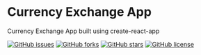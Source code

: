 # Currency Exchange App

Currency Exchange App built using create-react-app

<a href="https://github.com/isakbet/currency-exchange-app/issues"><img alt="GitHub issues" src="https://img.shields.io/github/issues/isakbet/currency-exchange-app?style=for-the-badge"></a>
<a href="https://github.com/isakbet/currency-exchange-app/network"><img alt="GitHub forks" src="https://img.shields.io/github/forks/isakbet/currency-exchange-app?style=for-the-badge"></a>
<a href="https://github.com/isakbet/currency-exchange-app/stargazers"><img alt="GitHub stars" src="https://img.shields.io/github/stars/isakbet/currency-exchange-app?style=for-the-badge"></a>
<a href="https://github.com/isakbet/currency-exchange-app"><img alt="GitHub license" src="https://img.shields.io/github/license/isakbet/currency-exchange-app?style=for-the-badge"></a>

